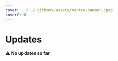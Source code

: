 ```yaml
---
cover: ../../.gitbook/assets/mantra-banner.jpeg
coverY: 0
---
```


# Updates

⚠️ **No updates so far**
